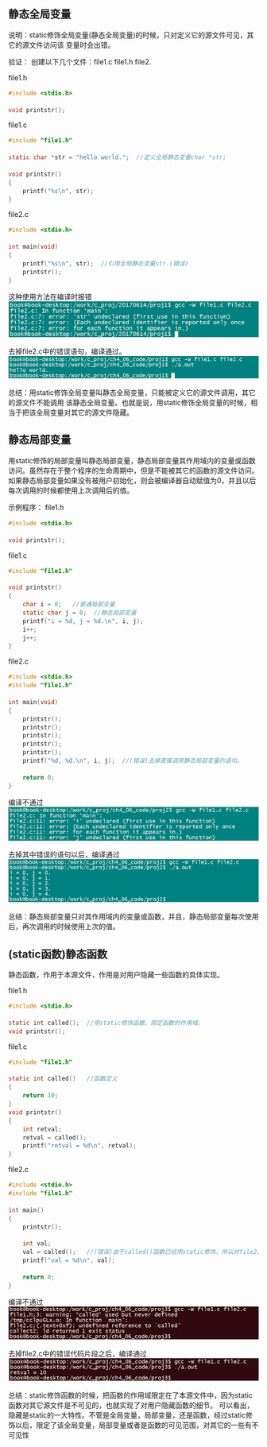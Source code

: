 ## 静态全局变量

说明：static修饰全局变量(静态全局变量)的时候，只对定义它的源文件可见，其它的源文件访问该
变量时会出错。

验证：
创建以下几个文件：file1.c file1.h file2.

file1.h
```c
#include <stdio.h>

void printstr();
```

file1.c
```c
#include "file1.h"

static char *str = "hello world.";  //定义全局静态变量char *str;

void printstr()
{
    printf("%s\n", str);
}
```

file2.c
```c
#include <stdio.h>

int main(void)
{
    printf("%s\n", str);  //引用全局静态变量str.(错误)
    printstr();
}
```

这种使用方法在编译时报错
![20170614_ch4_6_1](/images/chapter4/20170614_ch4_6_1.png)

去掉file2.c中的错误语句，编译通过。
![20170614_ch4_06_2](/images/chapter4/20170614_ch4_06_2.png)

总结：用static修饰全局变量叫静态全局变量，只能被定义它的源文件调用，其它的源文件不能调用
该静态全局变量。也就是说，用static修饰全局变量的时候，相当于把该全局变量对其它的源文件隐藏。

## 静态局部变量

用static修饰的局部变量叫静态局部变量，静态局部变量其作用域内的变量或函数访问。虽然存在于整个程序的生命周期中，但是不能被其它的函数的源文件访问。如果静态局部变量如果没有被用户初始化，则会被编译器自动赋值为0，并且以后每次调用的时候都使用上次调用后的值。

示例程序：
file1.h
```c
#include <stdio.h>

void printstr();
```

file1.c
```c
#include "file1.h"

void printstr()
{
    char i = 0;   //普通局部变量
    static char j = 0;  //静态局部变量
    printf("i = %d, j = %d.\n", i, j);
    i++;
    j++;
}
```

file2.c
```c
#include <stdio.h>
#include "file1.h"

int main(void)
{
    printstr();
    printstr();
    printstr();
    printstr();
    printstr();
    printf("%d, %d.\n", i, j);  //(错误)去掉直接调用静态局部变量的语句。

    return 0;
}
```

编译不通过
![20170614_ch4_06_3](/images/chapter4/20170614_ch4_06_3.png)

去掉其中错误的语句以后，编译通过
![20170614_ch4_06_4](/images/chapter4/20170614_ch4_06_4.png)

总结：静态局部变量只对其作用域内的变量或函数，并且，静态局部变量每次使用后，再次调用的时候使用上次的值。

## (static函数)静态函数

静态函数，作用于本源文件，作用是对用户隐藏一些函数的具体实现。

file1.h
```c
#include <stdio.h>

static int called();  //用static修饰函数，限定函数的作用域。
void printstr();
```
file1.c
```c
#include "file1.h"

static int called()   //函数定义
{
    return 10;
}
void printstr()
{
    int retval;
    retval = called();
    printf("retval = %d\n", retval);
}
```
file2.c
```c
#include <stdio.h>
#include "file1.h"

int main()
{
    printstr();

    int val;
    val = called();   //(错误)由于called()函数已经用static修饰，所以对file2.c文件不可见，
    printf("val = %d\n", val);

    return 0;
}
```

编译不通过
![20170614_ch4_06_5](/images/chapter4/20170614_ch4_06_5.png)

去掉file2.c中的错误代码片段之后，编译通过
![20170614_ch4_06_6](/images/chapter4/20170614_ch4_06_6.png)

总结：static修饰函数的时候，把函数的作用域限定在了本源文件中，因为static函数对其它源文件是不可见的，也就实现了对用户隐藏函数的细节。
可以看出，隐藏是static的一大特性。不管是全局变量，局部变量，还是函数，经过static修饰以后，限定了该全局变量，局部变量或者是函数的可见范围，对其它的一些有不可见性
